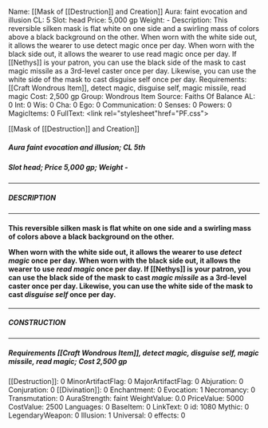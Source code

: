 Name: [[Mask of [[Destruction]] and Creation]]
Aura: faint evocation and illusion
CL: 5
Slot: head
Price: 5,000 gp
Weight: -
Description: This reversible silken mask is flat white on one side and a swirling mass of colors above a black background on the other. When worn with the white side out, it allows the wearer to use detect magic once per day. When worn with the black side out, it allows the wearer to use read magic once per day. If [[Nethys]] is your patron, you can use the black side of the mask to cast magic missile as a 3rd-level caster once per day. Likewise, you can use the white side of the mask to cast disguise self once per day.
Requirements: [[Craft Wondrous Item]], detect magic, disguise self, magic missile, read magic
Cost: 2,500 gp
Group: Wondrous Item
Source: Faiths Of Balance
AL: 0
Int: 0
Wis: 0
Cha: 0
Ego: 0
Communication: 0
Senses: 0
Powers: 0
MagicItems: 0
FullText: <link rel="stylesheet"href="PF.css"><div class="heading"><p class="alignleft">[[Mask of [[Destruction]] and Creation]]</p><div style="clear: both;"></div></div><div><h5><b>Aura </b>faint evocation and illusion; <b>CL </b>5th</h5><h5><b>Slot </b>head; <b>Price </b>5,000 gp; <b>Weight </b>-</h5></div><hr/><div><h5><b>DESCRIPTION</b></h5></div><hr/><div><h4><p>This reversible silken mask is flat white on one side and a swirling mass of colors above a black background on the other.</p><p>When worn with the white side out, it allows the wearer to use <i>detect magic</i> once per day. When worn with the black side out, it allows the wearer to use <i>read magic</i> once per day. If [[Nethys]] is your patron, you can use the black side of the mask to cast <i>magic missile</i> as a 3rd-level caster once per day. Likewise, you can use the white side of the mask to cast <i>disguise self</i> once per day.</p></h4></div><hr/><div><h5><b>CONSTRUCTION</b></h5></div><hr/><div><h5><b>Requirements </b>[[Craft Wondrous Item]], <i>detect magic</i>, <i>disguise self</i>, <i>magic missile</i>, <i>read magic</i>; <b>Cost </b>2,500 gp</h5></div>
[[Destruction]]: 0
MinorArtifactFlag: 0
MajorArtifactFlag: 0
Abjuration: 0
Conjuration: 0
[[Divination]]: 0
Enchantment: 0
Evocation: 1
Necromancy: 0
Transmutation: 0
AuraStrength: faint
WeightValue: 0.0
PriceValue: 5000
CostValue: 2500
Languages: 0
BaseItem: 0
LinkText: 0
id: 1080
Mythic: 0
LegendaryWeapon: 0
Illusion: 1
Universal: 0
effects: 0
